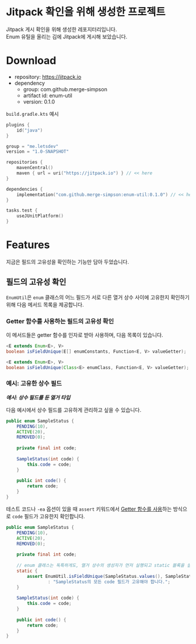 # Jitpack 확인을 위해 생성한 프로젝트

Jitpack 게시 확인을 위해 생성한 레포지터리입니다.  
Enum 유틸을 올리는 김에 Jitpack에 게시해 보았습니다.

# Download

- repository: https://jitpack.io
- dependency
  - group: com.github.merge-simpson
  - artifact id: enum-util
  - version: 0.1.0

`build.gradle.kts` 예시

```kotlin
plugins {
    id("java")
}

group = "me.letsdev"
version = "1.0-SNAPSHOT"

repositories {
    mavenCentral()
    maven { url = uri("https://jitpack.io") } // << here
}

dependencies {
    implementation("com.github.merge-simpson:enum-util:0.1.0") // << here
}

tasks.test {
    useJUnitPlatform()
}
```

# Features

지금은 필드의 고유성을 확인하는 기능만 담아 두었습니다.

## 필드의 고유성 확인

`EnumUtil`은 `enum` 클래스의 어느 필드가 서로 다른 열거 상수 사이에 고유한지 확인하기 위해
다음 메서드 목록을 제공합니다.

### Getter 함수를 사용하는 필드의 고유성 확인

이 메서드들은 getter 함수를 인자로 받아 사용하며, 다음 목록이 있습니다.

```java
<E extends Enum<E>, V>
boolean isFieldUnique(E[] enumConstants, Function<E, V> valueGetter);
```

```java
<E extends Enum<E>, V>
boolean isFieldUnique(Class<E> enumClass, Function<E, V> valueGetter);
```

### 예시: 고유한 상수 필드

**_예시: 상수 필드를 둔 열거 타입_**

다음 예시에서 상수 필드를 고유하게 관리하고 싶을 수 있습니다.

```java
public enum SampleStatus {
    PENDING(10),
    ACTIVE(20),
    REMOVED(0);
    
    private final int code;
    
    SampleStatus(int code) {
        this.code = code;
    }
    
    public int code() {
        return code;
    }
}
```

테스트 코드나 `-ea` 옵션이 있을 때 `assert` 키워드에서
[Getter 함수를 사용](#getter-함수를-사용하는-필드의-고유성-확인)하는 방식으로 `code` 필드가 고유한지 확인합니다.

```java
public enum SampleStatus {
    PENDING(10),
    ACTIVE(20),
    REMOVED(0);
    
    private final int code;
    
    // enum 클래스는 독특하게도, 열거 상수의 생성자가 먼저 실행되고 static 블록을 실행합니다.
    static {
        assert EnumUtil.isFieldUnique(SampleStatus.values(), SampleStatus::code)
                : "SampleStatus의 모든 code 필드가 고유해야 합니다.";
    }
    
    SampleStatus(int code) {
        this.code = code;
    }
    
    public int code() {
        return code;
    }
}
```
